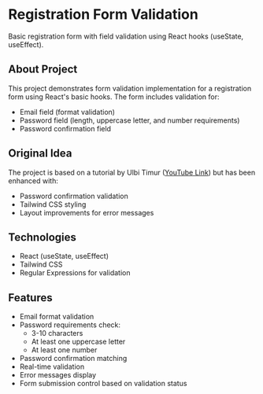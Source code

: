 # Registration Form Validation

Basic registration form with field validation using React hooks (useState, useEffect).

## About Project

This project demonstrates form validation implementation for a registration form using React's basic hooks. The form includes validation for:

- Email field (format validation)
- Password field (length, uppercase letter, and number requirements)
- Password confirmation field

## Original Idea

The project is based on a tutorial by Ulbi Timur ([YouTube Link](https://www.youtube.com/watch?v=WADswtZB-qg)) but has been enhanced with:

- Password confirmation validation
- Tailwind CSS styling
- Layout improvements for error messages

## Technologies

- React (useState, useEffect)
- Tailwind CSS
- Regular Expressions for validation

## Features

- Email format validation
- Password requirements check:
  - 3-10 characters
  - At least one uppercase letter
  - At least one number
- Password confirmation matching
- Real-time validation
- Error messages display
- Form submission control based on validation status
